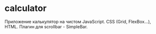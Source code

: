 # calculator
Приложение калькулятор на чистом JavaScript. CSS (Grid, FlexBox...), HTML. Плагин для scrollbar - SimpleBar.
